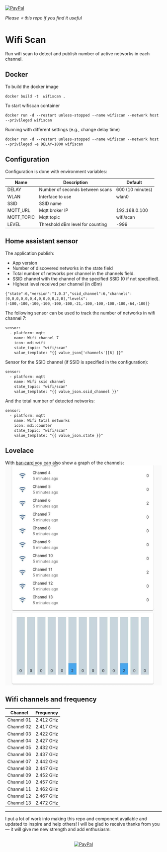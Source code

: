 <p align="left"><br>
<a href="https://paypal.me/eyalco1967?locale.x=he_IL" target="_blank"><img src="http://khrolenok.ru/support_paypal.png" alt="PayPal" width="250" height="48"></a>
</p>

*Please :star: this repo if you find it useful*

# Wifi Scan

Run wifi scan to detect and publish number of active networks in each channel.

## Docker

To build the docker image

```
docker build -t  wifiscan .
```

To start wifiscan container

```
docker run -d --restart unless-stopped --name wifiscan --network host --privileged wifiscan
```

Running with different settings (e.g., change delay time)

```
docker run -d --restart unless-stopped --name wifiscan --network host --privileged -e DELAY=1800 wifiscan
```

## Configuration

Configuration is done with environment variables:

Name | Description | Default
---|---|---
DELAY | Number of seconds between scans | 600 (10 minutes)
WLAN | Interface to use | wlan0
SSID | SSID name | 
MQTT_URL | Mqtt broker IP | 192.168.0.100
MQTT_TOPIC | Mqtt topic | wifi/scan
LEVEL | Threshold dBm level for counting | -999

## Home assistant sensor

The application publish:

  - App version
  - Number of discovered networks in the state field
  - Total number of networks per channel in the channels field.
  - SSID channel with the channel of the specified SSID (0 if not specified).
  - Highest level received per channel (in dBm)

```
{"state":6,"version":"1.0.3","ssid_channel":6,"channels":[0,0,0,0,0,0,4,0,0,0,0,2,0],"levels":[-100,-100,-100,-100,-100,-100,-21,-100,-100,-100,-100,-64,-100]}
```

The following sensor can be used to track the number of networks in wifi channel 7:

```
sensor:
  - platform: mqtt
    name: Wifi channel 7
    icon: mdi:wifi
    state_topic: "wifi/scan"
    value_template: "{{ value_json['channels'][6] }}"
```

Sensor for the SSID channel (if SSID is specified in the configuration):

```
sensor:
  - platform: mqtt
    name: Wifi ssid channel
    state_topic: "wifi/scan"
    value_template: "{{ value_json.ssid_channel }}"
```

And the total number of detected networks:

```
sensor:
  - platform: mqtt
    name: Wifi total networks
    icon: mdi:counter
    state_topic: "wifi/scan"
    value_template: "{{ value_json.state }}"
```

## Lovelace

With [bar-card](https://github.com/custom-cards/bar-card) you can also show a graph of the channels:
![Channels](./bar.jpg)

## Wifi channels and frequency

Channel | Frequency
---|---
Channel 01 | 2.412 GHz
Channel 02 | 2.417 GHz
Channel 03 | 2.422 GHz
Channel 04 | 2.427 GHz
Channel 05 | 2.432 GHz
Channel 06 | 2.437 GHz
Channel 07 | 2.442 GHz
Channel 08 | 2.447 GHz
Channel 09 | 2.452 GHz
Channel 10 | 2.457 GHz
Channel 11 | 2.462 GHz
Channel 12 | 2.467 GHz
Channel 13 | 2.472 GHz
---

I put a lot of work into making this repo and component available and updated to inspire and help others! I will be glad to receive thanks from you — it will give me new strength and add enthusiasm:
<p align="center"><br>
<a href="https://paypal.me/eyalco1967?locale.x=he_IL" target="_blank"><img src="http://khrolenok.ru/support_paypal.png" alt="PayPal" width="250" height="48"></a>
</p>
